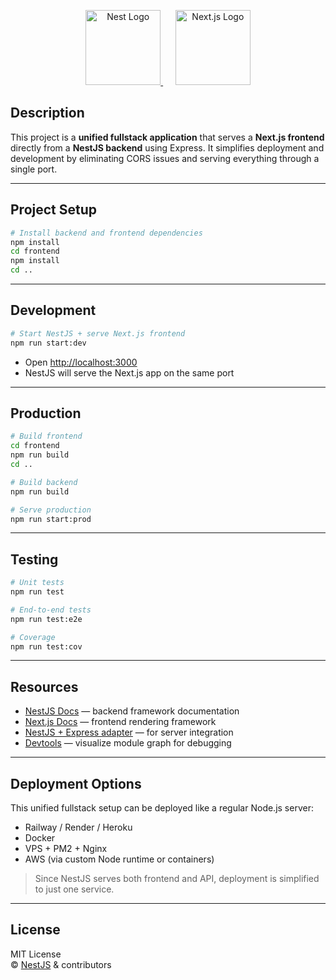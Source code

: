 <p align="center">
  <a href="http://nestjs.com/" target="blank">
    <img src="https://nestjs.com/img/logo-small.svg" width="120" alt="Nest Logo" />
  </a>
  &nbsp;&nbsp;&nbsp;&nbsp;
  <a href="https://nextjs.org/" target="blank">
    <img src="https://assets.vercel.com/image/upload/v1662130559/nextjs/Icon_dark_background.png" width="120" alt="Next.js Logo" />
  </a>
</p>


## Description

This project is a **unified fullstack application** that serves a **Next.js frontend** directly from a **NestJS backend** using Express. It simplifies deployment and development by eliminating CORS issues and serving everything through a single port.

---

## Project Setup

```bash
# Install backend and frontend dependencies
npm install
cd frontend
npm install
cd ..
```

---

## Development

```bash
# Start NestJS + serve Next.js frontend
npm run start:dev
```

- Open [http://localhost:3000](http://localhost:3000)
- NestJS will serve the Next.js app on the same port

---

## Production

```bash
# Build frontend
cd frontend
npm run build
cd ..

# Build backend
npm run build

# Serve production
npm run start:prod
```

---

## Testing

```bash
# Unit tests
npm run test

# End-to-end tests
npm run test:e2e

# Coverage
npm run test:cov
```

---

## Resources

- [NestJS Docs](https://docs.nestjs.com) — backend framework documentation  
- [Next.js Docs](https://nextjs.org/docs) — frontend rendering framework  
- [NestJS + Express adapter](https://docs.nestjs.com/faq/nest-application-context#use-express-with-nest) — for server integration   
- [Devtools](https://devtools.nestjs.com) — visualize module graph for debugging  

---

## Deployment Options

This unified fullstack setup can be deployed like a regular Node.js server:

- Railway / Render / Heroku  
- Docker  
- VPS + PM2 + Nginx  
- AWS (via custom Node runtime or containers)

> Since NestJS serves both frontend and API, deployment is simplified to just one service.

---

## License

MIT License  
© [NestJS](https://nestjs.com) & contributors
```
